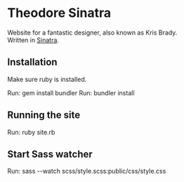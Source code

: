 # Theodore Sinatra

Website for a fantastic designer,  also known as Kris Brady.  
Written in [Sinatra](http://www.sinatrarb.com/).

## Installation

Make sure ruby is installed.

Run: gem install bundler
Run: bundler install

## Running the site

Run: ruby site.rb


## Start Sass watcher

Run: sass --watch scss/style.scss:public/css/style.css